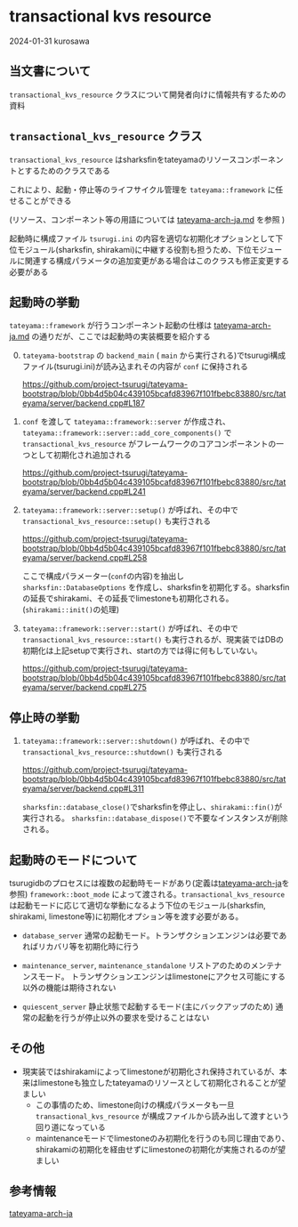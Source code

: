 # transactional kvs resource

2024-01-31 kurosawa

## 当文書について

`transactional_kvs_resource` クラスについて開発者向けに情報共有するための資料

## `transactional_kvs_resource` クラス

`transactional_kvs_resource` はsharksfinをtateyamaのリソースコンポーネントとするためのクラスである

これにより、起動・停止等のライフサイクル管理を `tateyama::framework` に任せることができる

 (リソース、コンポーネント等の用語については [tateyama-arch-ja.md][Arch] を参照 )


起動時に構成ファイル `tsurugi.ini` の内容を適切な初期化オプションとして下位モジュール(sharksfin, shirakami)に中継する役割も担うため、下位モジュールに関連する構成パラメータの追加変更がある場合はこのクラスも修正変更する必要がある

## 起動時の挙動

`tateyama::framework` が行うコンポーネント起動の仕様は [tateyama-arch-ja.md][Arch] の通りだが、ここでは起動時の実装概要を紹介する

0. `tateyama-bootstrap` の `backend_main` ( `main` から実行される)でtsurugi構成ファイル(tsurugi.ini)が読み込まれその内容が `conf` に保持される

    https://github.com/project-tsurugi/tateyama-bootstrap/blob/0bb4d5b04c439105bcafd83967f101fbebc83880/src/tateyama/server/backend.cpp#L187

1. `conf` を渡して `tateyama::framework::server` が作成され、`tateyama::framework::server::add_core_components()` で `transactional_kvs_resource` がフレームワークのコアコンポーネントの一つとして初期化され追加される

    https://github.com/project-tsurugi/tateyama-bootstrap/blob/0bb4d5b04c439105bcafd83967f101fbebc83880/src/tateyama/server/backend.cpp#L241

2. `tateyama::framework::server::setup()` が呼ばれ、その中で`transactional_kvs_resource::setup()` も実行される

    https://github.com/project-tsurugi/tateyama-bootstrap/blob/0bb4d5b04c439105bcafd83967f101fbebc83880/src/tateyama/server/backend.cpp#L258

    ここで構成パラメーター(`conf`の内容)を抽出し `sharksfin::DatabaseOptions` を作成し、sharksfinを初期化する。sharksfinの延長でshirakami、その延長でlimestoneも初期化される。(`shirakami::init()`の処理)

3. `tateyama::framework::server::start()` が呼ばれ、その中で`transactional_kvs_resource::start()` も実行されるが、現実装ではDBの初期化は上記setupで実行され、startの方では得に何もしていない。

    https://github.com/project-tsurugi/tateyama-bootstrap/blob/0bb4d5b04c439105bcafd83967f101fbebc83880/src/tateyama/server/backend.cpp#L275

## 停止時の挙動

1. `tateyama::framework::server::shutdown()` が呼ばれ、その中で`transactional_kvs_resource::shutdown()` も実行される

    https://github.com/project-tsurugi/tateyama-bootstrap/blob/0bb4d5b04c439105bcafd83967f101fbebc83880/src/tateyama/server/backend.cpp#L311

    `sharksfin::database_close()`でsharksfinを停止し、`shirakami::fin()`が実行される。
    `sharksfin::database_dispose()`で不要なインスタンスが削除される。

## 起動時のモードについて

tsurugidbのプロセスには複数の起動時モードがあり(定義は[tateyama-arch-ja][Arch]を参照) `framework::boot_mode` によって渡される。`transactional_kvs_resource` は起動モードに応じて適切な挙動になるよう下位のモジュール(sharksfin, shirakami, limestone等)に初期化オプション等を渡す必要がある。

- `database_server`
通常の起動モード。トランザクションエンジンは必要であればリカバリ等を初期化時に行う

- `maintenance_server`, `maintenance_standalone`
リストアのためのメンテナンスモード。
トランザクションエンジンはlimestoneにアクセス可能にする以外の機能は期待されない

- `quiescent_server`
静止状態で起動するモード(主にバックアップのため) 通常の起動を行うが停止以外の要求を受けることはない

## その他

- 現実装ではshirakamiによってlimestoneが初期化され保持されているが、本来はlimestoneも独立したtateyamaのリソースとして初期化されることが望ましい
  - この事情のため、limestone向けの構成パラメータも一旦 `transactional_kvs_resource` が構成ファイルから読み出して渡すという回り道になっている
  - maintenanceモードでlimestoneのみ初期化を行うのも同じ理由であり、shirakamiの初期化を経由せずにlimestoneの初期化が実施されるのが望ましい

## 参考情報

[tateyama-arch-ja][Arch]

[Arch]: https://github.com/project-tsurugi/tateyama/blob/master/docs/tateyama-arch-ja.md
